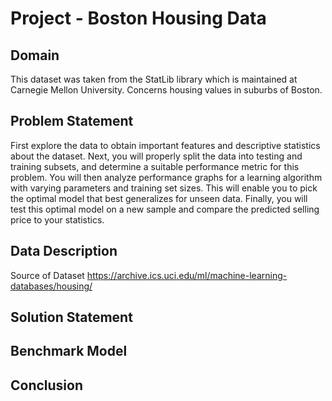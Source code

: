# Project - Boston Housing Data

## Domain
This dataset was taken from the StatLib library which is maintained at Carnegie Mellon University. Concerns housing values in suburbs of Boston.

## Problem Statement

First explore the data to obtain important features and descriptive statistics about the dataset. Next, you will properly split the data into testing and training subsets, and determine a suitable performance metric for this problem. You will then analyze performance graphs for a learning algorithm with varying parameters and training set sizes. This will enable you to pick the optimal model that best generalizes for unseen data. Finally, you will test this optimal model on a new sample and compare the predicted selling price to your statistics.

## Data Description

Source of Dataset https://archive.ics.uci.edu/ml/machine-learning-databases/housing/

## Solution Statement


## Benchmark Model


## Conclusion
